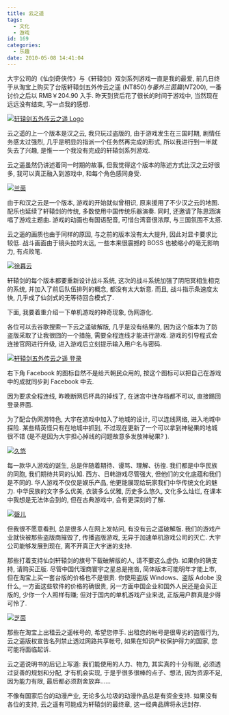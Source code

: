 ```yaml
---
title: 云之遥
tags:
  - 文化
  - 游戏
id: 169
categories:
  - 乐趣
date: 2010-05-08 14:41:04
---
```


大宇公司的《仙剑奇侠传》与《轩辕剑》双剑系列游戏一直是我的最爱, 前几日终于从淘宝上购买了台版轩辕剑五外传云之遥 (NT$850) 与番外兰茵篇 (NT$200), 一番讨价之后以 RMB￥204.90 入手. 昨天到货后花了很长的时间于游戏中, 当然现在远远没有结束, 写一点我的感想.

[![轩辕剑五外传云之遥 Logo](//beamnote-img.oss-cn-shanghai.aliyuncs.com/2010/swdcf-logo-s.jpg)](//beamnote-img.oss-cn-shanghai.aliyuncs.com/2010/swdcf-logo.jpg)<!-- more -->

云之遥的上一个版本是汉之云, 我只玩过盗版的, 由于游戏发生在三国时期, 剧情任务感太过强烈, 几乎是明显的指派一个任务然再完成的形式, 所以我进行到一半就失去了兴趣, 是惟一一个我没有完成的轩辕剑系列游戏.

云之遥虽然仍讲述着同一时期的故事, 但我觉得这个版本的陈述方式比汉之云好很多, 我可以真正融入到游戏中, 和每个角色感同身受.

[![兰茵](//beamnote-img.oss-cn-shanghai.aliyuncs.com/2010/wallpaper02_500.jpg)](//beamnote-img.oss-cn-shanghai.aliyuncs.com/2010/wallpaper02_1680x1050.jpg)

由于和汉之云是一个版本, 游戏的开始就似曾相识, 原来援用了不少汉之云的地图. 配乐也延续了轩辕剑的传统, 多数使用中国传统乐器演奏. 同时, 还邀请了陈思涵演唱了游戏主题曲. 游戏的动画也有国语配音, 可惜台湾音很浓厚, 与三国氛围不太搭.

云之遥的画质也由于同样的原因, 与之前的版本没有太大提升, 因此对显卡要求比较低. 战斗画面由于镜头拉的太远, 一些本来很震撼的 BOSS 也被缩小的毫无影响力, 有点败笔.

[![徐暮云](//beamnote-img.oss-cn-shanghai.aliyuncs.com/2010/wallpaper01_500.jpg)](//beamnote-img.oss-cn-shanghai.aliyuncs.com/2010/wallpaper01_1680x1050.jpg)

轩辕剑的每个版本都要重新设计战斗系统, 这次的战斗系统加强了阴阳冥相生相克的系统, 并加入了前后队伍排列的概念, 都没有太大新意. 而且, 战斗指示条速度太快, 几乎成了仙剑式的无等待回合模式了.

下面, 我要着重介绍一下单机游戏的神奇现象, 伪网游化.

各位可以去谷歌搜索一下云之遥破解版, 几乎是没有结果的, 因为这个版本为了防盗版采取了让我很囧的一个措施, 需要全程连线才能进行游戏. 游戏的引导程式会连接官网进行升级, 进入游戏后立刻提示输入用户名与密码.

[![轩辕剑五外传云之遥 登录](//beamnote-img.oss-cn-shanghai.aliyuncs.com/2010/swdcf-login-s.jpg)](//beamnote-img.oss-cn-shanghai.aliyuncs.com/2010/swdcf-login.jpg)

右下角 Facebook 的图标自然不是给兲朝民众用的, 按这个图标可以把自己在游戏中的成就同步到 Facebook 中去.

因为要求全程连线, 昨晚断网后杯具的掉线了, 在迷宫中连存档都不可以, 直接踢回登录界面.

为了配合伪网游特色, 大宇在游戏中加入了地城的设计, 可以连线网络, 进入地城中探险. 某些精英怪只有在地城中抓到, 不过现在更新了一个可以拿到神秘果的地城很不错 (是不是因为大宇担心掉线的问题故意多发放神秘果? ).

[![久悠](//beamnote-img.oss-cn-shanghai.aliyuncs.com/2010/wallpaper06_500.jpg)](//beamnote-img.oss-cn-shanghai.aliyuncs.com/2010/wallpaper06_1680x1050.jpg)

每一款华人游戏的诞生, 总是伴随着期待、谩骂、理解、彷徨. 我们都是中华民族的同胞, 我们期待共同的认知. 西方、日韩游戏尽管强大, 但他们的文化底蕴和我们是不同的. 华人游戏不仅仅是娱乐产品, 他更能展现给玩家我们中华传统文化的魅力. 中华民族的文字多么优美, 衣装多么优雅, 历史多么悠久, 文化多么灿烂, 在课本中我想是无法体会到的, 但在古典游戏中, 会有更深刻的了解.

[![磬儿](//beamnote-img.oss-cn-shanghai.aliyuncs.com/2010/wallpaper09_500.jpg)](//beamnote-img.oss-cn-shanghai.aliyuncs.com/2010/wallpaper09_1680x1050.jpg)

但我很不愿意看到, 总是很多人在网上发帖问, 有没有云之遥破解版. 我们的游戏产业就快被那些盗版商摧毁了, 传播盗版游戏, 无异于加速单机游戏公司的灭亡. 大宇公司能够发展到现在, 离不开真正大宇迷的支持.

那些打着支持仙剑轩辕剑的旗号下载破解版的人, 请不要这么虚伪. 如果你的确支持, 请购买正版. 尽管中国代理商寰宇之星总是拖沓, 简体版本可能明年才能上市, 但在淘宝上买一套台版的价格也不是很贵. 你使用盗版 Windows、盗版 Adobe 没什么, 一方面这些软件的价格的确很贵, 另一方面中国企业和国外人民还是会买正版的, 少你一个人照样有赚; 但对于国内的单机游戏产业来说, 正版用户群真是少得可怜了.

[![芝茵](//beamnote-img.oss-cn-shanghai.aliyuncs.com/2010/wallpaper18_500.jpg)](//beamnote-img.oss-cn-shanghai.aliyuncs.com/2010/wallpaper18_1680x1050.jpg)

那些在淘宝上出租云之遥帐号的, 希望您停手. 出租您的帐号是很卑劣的盗版行为, 云之遥版权宣告名列禁止透过网路共享帐号, 如果在知识产权保护得力的国家, 您可能将面临起诉.

云之遥说明书的后记上写道: 我们能使用的人力、物力, 其实真的十分有限, 必须透过妥善的规划和分配, 才有机会实现, 于是乎很多很棒的点子、想法, 因为资源不足, 因为能力有限, 最后都必须割舍放弃……

不像有国家后台的动漫产业, 无论多么垃圾的动漫作品总是有资金支持. 如果没有各位的支持, 云之遥有可能成为轩辕剑的最终章, 这一经典品牌将永远封存.
